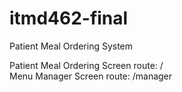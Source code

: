 # itmd462-final
Patient Meal Ordering System

Patient Meal Ordering Screen route: /
<br>
Menu Manager Screen route: /manager
